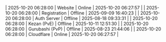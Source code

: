 | 2025-10-20 06:28:00 | Website | Online | 2025-10-20 06:27:57 |
| 2025-10-20 06:28:00 | Registration | Offline | 2025-09-09 16:40:23 |
| 2025-10-20 06:28:00 | Auth Server | Offline | 2025-08-18 09:33:31 |
| 2025-10-20 06:28:00 | Kezan (PvE) | Offline | 2025-10-11 12:51:30 |
| 2025-10-20 06:28:00 | Gurubashi (PvP) | Offline | 2025-08-23 21:44:06 |
| 2025-10-20 06:28:00 | Cloudflare | Online | 2025-10-20 06:27:57 |
